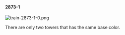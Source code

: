 #### 2873-1
![train-2873-1-0.png](https://github.com/lil-lab/nlvr/raw/master/nlvr/train/images/78/train-2873-1-0.png "train-2873-1-0.png")

There are only two towers that has the same base color.